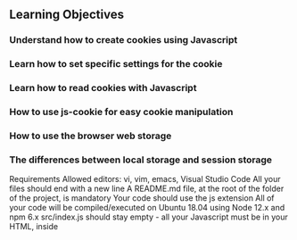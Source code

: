 ## Learning Objectives
### Understand how to create cookies using Javascript
### Learn how to set specific settings for the cookie
### Learn how to read cookies with Javascript
### How to use js-cookie for easy cookie manipulation
### How to use the browser web storage
### The differences between local storage and session storage
Requirements
Allowed editors: vi, vim, emacs, Visual Studio Code
All your files should end with a new line
A README.md file, at the root of the folder of the project, is mandatory
Your code should use the js extension
All of your code will be compiled/executed on Ubuntu 18.04 using Node 12.x and npm 6.x
src/index.js should stay empty - all your Javascript must be in your HTML, inside <script> tag

Author: Bryan Ortiz.
